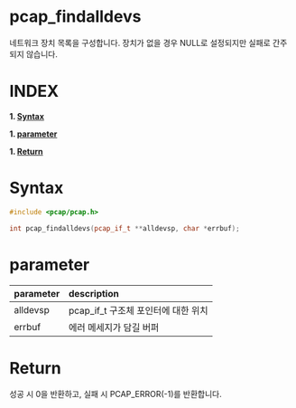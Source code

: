# pcap_findalldevs

네트워크 장치 목록을 구성합니다. 장치가 없을 경우 NULL로 설정되지만 실패로 간주되지 않습니다.

# **INDEX**

**1. [Syntax](#Syntax)**

**1. [parameter](#parameter)**

**1. [Return](#Return)**


# **Syntax**

```c++
#include <pcap/pcap.h>

int pcap_findalldevs(pcap_if_t **alldevsp, char *errbuf);
```

# **parameter**

| parameter | description |
| :---      | :--- |
| alldevsp  | pcap_if_t 구조체 포인터에 대한 위치 |
| errbuf    | 에러 메세지가 담길 버퍼 |

# **Return**

성공 시 0을 반환하고, 실패 시 PCAP_ERROR(-1)를 반환합니다.
